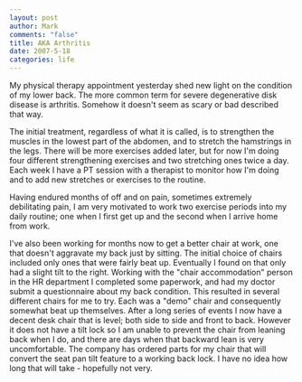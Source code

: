 ```yaml
--- 
layout: post
author: Mark
comments: "false"
title: AKA Arthritis
date: 2007-5-18
categories: life
---
```

My physical therapy appointment yesterday shed new light on the condition of my lower back.  The more common term for severe degenerative disk disease is arthritis.  Somehow it doesn't seem as scary or bad described that way.

The initial treatment, regardless of what it is called, is to strengthen the muscles in the lowest part of the abdomen, and to stretch the hamstrings in the legs.  There will be more exercises added later, but for now I'm doing four different strengthening exercises and two stretching ones twice a day.  Each week I have a PT session with a therapist to monitor how I'm doing and to add new stretches or exercises to the routine.

Having endured months of off and on pain, sometimes extremely debilitating pain, I am very motivated to work two exercise periods into my daily routine; one when I first get up and the second when I arrive home from work.

I've also been working for months now to get a better chair at work, one that doesn't aggravate my back just by sitting.   The initial choice of chairs included only ones that were fairly beat up.  Eventually I found on that only had a slight tilt to the right.  Working with the "chair accommodation" person in the HR department I completed some paperwork, and had my doctor submit a questionnaire about my back condition.  This resulted in several different chairs for me to try.  Each was a "demo" chair and consequently somewhat beat up themselves.  After a long series of events I now have a decent desk chair that is level; both side to side and front to back.  However it does not have a tilt lock so I am unable to prevent the chair from leaning back when I do, and there are days when that backward lean is very uncomfortable.  The company has ordered parts for my chair that will convert the seat pan tilt feature to a working back lock.  I have no idea how long that will take - hopefully not very.
